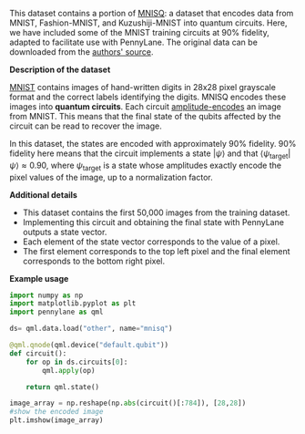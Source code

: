 
This dataset contains a portion of [MNISQ](https://arxiv.org/abs/2306.16627): a dataset that encodes data from MNIST, Fashion-MNIST, and Kuzushiji-MNIST into quantum circuits.
Here, we have included some of the MNIST training circuits at 90% fidelity, adapted to facilitate use with PennyLane.
The original data can be downloaded from the [authors' source](https://github.com/FujiiLabCollaboration/MNISQ-quantum-circuit-dataset).

**Description of the dataset**

[MNIST](https://en.wikipedia.org/wiki/MNIST_database) contains images of hand-written digits in 28x28 pixel grayscale format and the correct labels identifying the digits.
MNISQ encodes these images into **quantum circuits**. Each circuit [amplitude-encodes](https://docs.pennylane.ai/en/stable/code/api/pennylane.AmplitudeEmbedding.html) an image from MNIST.
This means that the final state of the qubits affected by the circuit can be read to recover the image.

In this dataset, the states are encoded with approximately 90% fidelity.
90% fidelity here means that the circuit implements a state $|\psi\rangle$ and that $\langle\psi_{\text{target}}|\psi\rangle \approx 0.90$,
where $\psi_{\text{target}}$ is a state whose amplitudes exactly encode the pixel values of the image, up to a normalization factor.

**Additional details**

- This dataset contains the first 50,000 images from the training dataset.
- Implementing this circuit and obtaining the final state with PennyLane outputs a state vector.
- Each element of the state vector corresponds to the value of a pixel.
- The first element corresponds to the top left pixel and the final element corresponds to the bottom right pixel.

**Example usage**

```python
import numpy as np
import matplotlib.pyplot as plt
import pennylane as qml

ds= qml.data.load("other", name="mnisq")

@qml.qnode(qml.device("default.qubit"))
def circuit():
    for op in ds.circuits[0]:
        qml.apply(op)

    return qml.state()

image_array = np.reshape(np.abs(circuit()[:784]), [28,28])
#show the encoded image
plt.imshow(image_array)
```

